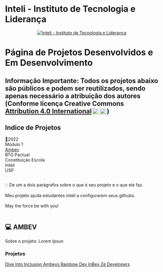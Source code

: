 # Inteli - Instituto de Tecnologia e Liderança 

<p align="center">
<a href= "https://www.inteli.edu.br/"><img src="https://www.inteli.edu.br/wp-content/uploads/2021/08/20172028/marca_1-2.png" alt="Inteli - Instituto de Tecnologia e Liderança" border="0"></a>
</p>

# Página de Projetos Desenvolvidos e Em Desenvolvimento

## Informação Importante: Todos os projetos abaixo são públicos e podem ser reutilizados, sendo apenas necessário a atribuição dos autores (Conforme licença Creative Commons <a href="http://creativecommons.org/licenses/by/4.0/?ref=chooser-v1" target="_blank" rel="license noopener noreferrer" style="display:inline-block;">Attribution 4.0 International<img style="height:22px!important;margin-left:3px;vertical-align:text-bottom;" src="https://mirrors.creativecommons.org/presskit/icons/cc.svg?ref=chooser-v1"><img style="height:22px!important;margin-left:3px;vertical-align:text-bottom;" src="https://mirrors.creativecommons.org/presskit/icons/by.svg?ref=chooser-v1"></a>)

## Indice de Projetos

📜2022
<br>Módulo 1<br>
<a href="#teste">Ambev</a>
<br>BTG Pactual
<br>Constituição Escola
<br>Inteli
<br>USP
<br><br>


💡 De um a dois parágrafos sobre o que é seu projeto e o que ele faz.
<br><br>
Meu projeto ajuda estudantes inteli a configurarem seus githubs.
<br><br>
May the force be with you!
<br><br>



## 💻 AMBEV
<p id="teste"></p>
Sobre o projeto: Lorem Ipsun<br>

### Projetos

<a href="https://github.com/2022M1T1/Projeto1" target="_blank" rel="noopener noreferrer"> Dive Into Inclusion </a>
<a href="https://github.com/2022M1T1/Projeto2" target="_blank" rel="noopener noreferrer"> Ambevs </a>
<a href="https://github.com/2022M1T1/Projeto3" target="_blank" rel="noopener noreferrer"> Rainbow Dev </a>
<a href="https://github.com/2022M1T1/Projeto4" target="_blank" rel="noopener noreferrer"> InBev </a>
<a href="https://github.com/2022M1T1/Projeto5" target="_blank" rel="noopener noreferrer"> Zé Developers </a>
